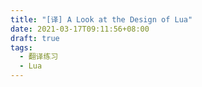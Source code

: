 ```yaml
---
title: "[译] A Look at the Design of Lua"
date: 2021-03-17T09:11:56+08:00
draft: true
tags:
  - 翻译练习
  - Lua
---
```

